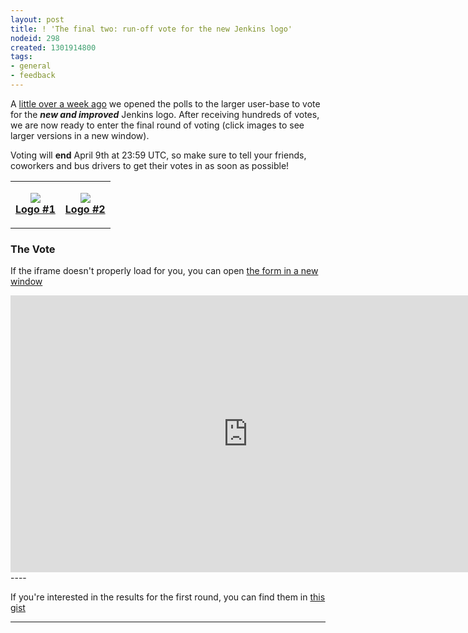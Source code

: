 ```yaml
---
layout: post
title: ! 'The final two: run-off vote for the new Jenkins logo'
nodeid: 298
created: 1301914800
tags:
- general
- feedback
---
```

A [little over a week ago](http://jenkins-ci.org/content/polls-are-open-jenkins-logo-contest) we opened the polls to the larger user-base to vote for the ***new and improved*** Jenkins logo. After receiving hundreds of votes, we are now ready to enter the final round of voting (click images to see larger versions in a new window).

Voting will **end** April 9th at 23:59 UTC, so make sure to tell your friends, coworkers and bus drivers to get their votes in as soon as possible!

<center>
<table><tr><td align="center">

<a target="_blank" href="http://jenkins-ci.org/content/jenkins-logo-entry-10"><img src="http://jenkins-ci.org/sites/default/files/images/jenkins_adrian_moya.thumbnail.png"/><br/><strong>Logo #1</strong></a>
</td>
<td align="center">
<a target="_blank" href="http://jenkins-ci.org/content/jenkins-logo-entry-9"><img src="http://jenkins-ci.org/sites/default/files/images/jenkins_frontside_1.thumbnail.png"/><br/><strong>Logo #2</strong></a></td></tr></table>
</center>

### The Vote

If the iframe doesn't properly load for you, you can open [the form in a new window](https://spreadsheets.google.com/viewform?formkey=dEl2T1gwdko1YXBxcktiTEJzUXZleUE6MQ)

<iframe src="https://spreadsheets.google.com/embeddedform?formkey=dEl2T1gwdko1YXBxcktiTEJzUXZleUE6MQ" width="760" height="443" frameborder="0" marginheight="0" marginwidth="0">Loading...</iframe>
<!--break-->
----

If you're interested in the results for the first round, you can find them in [this gist](https://gist.github.com/900991)

----
